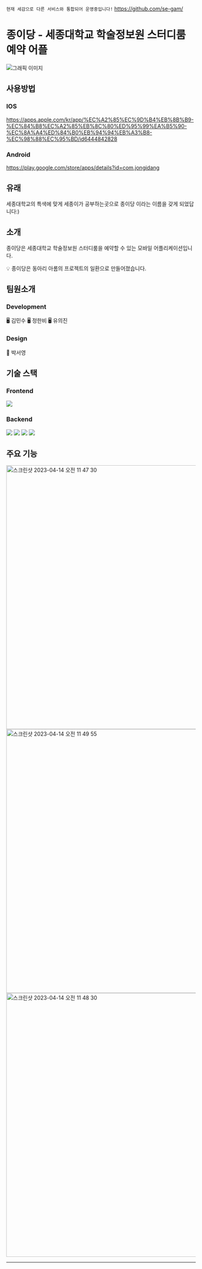 
`현재 세감으로 다른 서비스와 통합되어 운영중입니다!` https://github.com/se-gam/ 


# 종이당 - 세종대학교 학술정보원 스터디룸 예약 어플
![그래픽 이미지](https://user-images.githubusercontent.com/45655623/231925680-34d210c6-3914-40de-855b-2c5c5f7e982f.png)
## 사용방법
### IOS
https://apps.apple.com/kr/app/%EC%A2%85%EC%9D%B4%EB%8B%B9-%EC%84%B8%EC%A2%85%EB%8C%80%ED%95%99%EA%B5%90-%EC%8A%A4%ED%84%B0%EB%94%94%EB%A3%B8-%EC%98%88%EC%95%BD/id6444842828
### Android
https://play.google.com/store/apps/details?id=com.jongidang


## 유래
세종대학교의 특색에 맞게 세종이가 공부하는곳으로 종이당 이라는 이름을 갖게 되었답니다:)

## 소개
종이당은 세종대학교 학술정보원 스터디룸을 예약할 수 있는 모바일 어플리케이션입니다.
<aside>
💡 종이당은 동아리 아롬의 프로젝트의 일환으로 만들어졌습니다.
</aside>

## 팀원소개
### Development
🖥️ 김민수
🖥️ 정한비 
🖥️ 유의진 

### Design
🎨 박서영

## 기술 스택
### Frontend
<img src="https://img.shields.io/badge/React-Native-61DAFB?style=for-the-badge&logo=React&logoColor=white">

### Backend
<div>
<img src="https://img.shields.io/badge/FastAPI-009688?style=for-the-badge&logo=FastAPI&logoColor=white">
<img src="https://img.shields.io/badge/Python-3776AB?style=for-the-badge&logo=Python&logoColor=white">
<img src="https://img.shields.io/badge/Python-3776AB?style=for-the-badge&logo=Python&logoColor=white">
<img src="https://img.shields.io/badge/Amazon Ec2-FF9900?style=for-the-badge&logo=Amazon Ec2&logoColor=white">
</div>

## 주요 기능
<img width="699" alt="스크린샷 2023-04-14 오전 11 47 30" src="https://user-images.githubusercontent.com/45655623/231928836-f936cf30-5397-4856-8e1d-b3c7df2b7257.png">
<img width="699" alt="스크린샷 2023-04-14 오전 11 49 55" src="https://user-images.githubusercontent.com/45655623/231929235-eb357680-3e1a-4b3a-8b81-cc561b274c95.png">
<img width="699" alt="스크린샷 2023-04-14 오전 11 48 30" src="https://user-images.githubusercontent.com/45655623/231928972-f36849eb-418b-4ce0-b0d7-1236e4f3648b.png">

---
